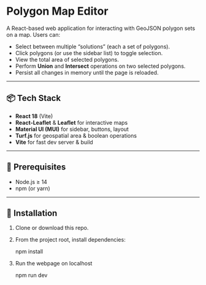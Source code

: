 # Polygon Map Editor

A React-based web application for interacting with GeoJSON polygon sets on a map. Users can:

- Select between multiple “solutions” (each a set of polygons).
- Click polygons (or use the sidebar list) to toggle selection.
- View the total area of selected polygons.
- Perform **Union** and **Intersect** operations on two selected polygons.
- Persist all changes in memory until the page is reloaded.

---

## 📦 Tech Stack

- **React 18** (Vite)  
- **React‑Leaflet** & **Leaflet** for interactive maps  
- **Material UI (MUI)** for sidebar, buttons, layout  
- **Turf.js** for geospatial area & boolean operations  
- **Vite** for fast dev server & build

---

## 🔧 Prerequisites

- Node.js ≥ 14  
- npm (or yarn)

---

## 🚀 Installation

1. Clone or download this repo.  
2. From the project root, install dependencies:

   npm install

3. Run the webpage on localhost

   npm run dev
